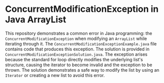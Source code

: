 # ConcurrentModificationException in Java ArrayList
This repository demonstrates a common error in Java programming: the `ConcurrentModificationException` when modifying an `ArrayList` while iterating through it.
The `ConcurrentModificationExceptionExample.java` file contains code that produces this exception.  The solution is provided in `ConcurrentModificationExceptionSolution.java`.
The exception arises because the standard for loop directly modifies the underlying list's structure, causing the iterator to become invalid and the exception to be thrown.
The solution demonstrates a safe way to modify the list by using an `Iterator` or creating a new list to avoid this error.